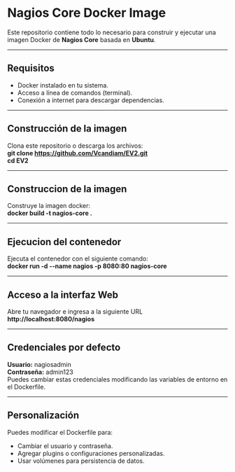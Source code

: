 # Nagios Core Docker Image

Este repositorio contiene todo lo necesario para construir y ejecutar una imagen Docker de **Nagios Core** basada en **Ubuntu**.

---

## Requisitos

- Docker instalado en tu sistema.
- Acceso a línea de comandos (terminal).
- Conexión a internet para descargar dependencias.

---

## Construcción de la imagen

Clona este repositorio o descarga los archivos:\
**git clone https://github.com/Vcandiam/EV2.git** \
**cd EV2**

---

## Construccion de la imagen
Construye la imagen docker:\
**docker build -t nagios-core .**

---

## Ejecucion del contenedor
Ejecuta el contenedor con el siguiente comando: \
**docker run -d --name nagios -p 8080:80 nagios-core**

---

## Acceso a la interfaz Web
Abre tu navegador e ingresa a la siguiente URL \
**http://localhost:8080/nagios**

---

## Credenciales por defecto
**Usuario:** nagiosadmin\
**Contraseña:** admin123\
Puedes cambiar estas credenciales modificando las variables de entorno en el Dockerfile.

---

## Personalización
Puedes modificar el Dockerfile para:

- Cambiar el usuario y contraseña.
- Agregar plugins o configuraciones personalizadas.
- Usar volúmenes para persistencia de datos.



